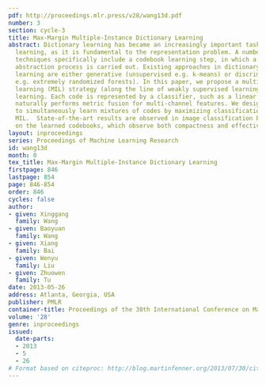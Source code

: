 ```yaml
---
pdf: http://proceedings.mlr.press/v28/wang13d.pdf
number: 3
section: cycle-3
title: Max-Margin Multiple-Instance Dictionary Learning
abstract: Dictionary learning has became an increasingly important task in machine
  learning, as it is fundamental to the representation problem. A number of emerging
  techniques specifically include a codebook learning step, in which a critical knowledge
  abstraction process is carried out. Existing approaches in dictionary (codebook)
  learning are either generative (unsupervised e.g. k-means) or discriminative (supervised
  e.g. extremely randomized forests). In this paper, we propose a multiple instance
  learning (MIL) strategy (along the line of weakly supervised learning) for dictionary
  learning. Each code is represented by a classifier, such as a linear SVM, which
  naturally performs metric fusion for multi-channel features. We design a formulation
  to simultaneously learn mixtures of codes by maximizing classification margins in
  MIL.  State-of-the-art results are observed in image classification benchmarks based
  on the learned codebooks, which observe both compactness and effectiveness.
layout: inproceedings
series: Proceedings of Machine Learning Research
id: wang13d
month: 0
tex_title: Max-Margin Multiple-Instance Dictionary Learning
firstpage: 846
lastpage: 854
page: 846-854
order: 846
cycles: false
author:
- given: Xinggang
  family: Wang
- given: Baoyuan
  family: Wang
- given: Xiang
  family: Bai
- given: Wenyu
  family: Liu
- given: Zhuowen
  family: Tu
date: 2013-05-26
address: Atlanta, Georgia, USA
publisher: PMLR
container-title: Proceedings of the 30th International Conference on Machine Learning
volume: '28'
genre: inproceedings
issued:
  date-parts:
  - 2013
  - 5
  - 26
# Format based on citeproc: http://blog.martinfenner.org/2013/07/30/citeproc-yaml-for-bibliographies/
---
```

